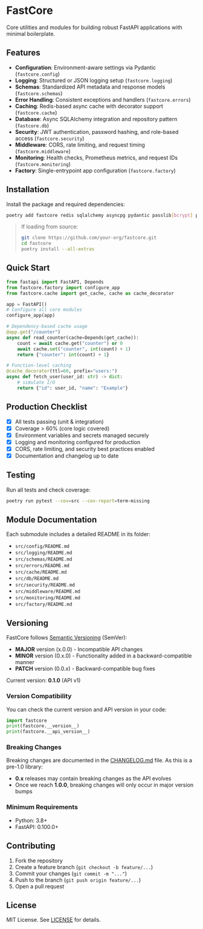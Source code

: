 # FastCore

Core utilities and modules for building robust FastAPI applications with minimal boilerplate.

## Features

- **Configuration**: Environment-aware settings via Pydantic (`fastcore.config`)
- **Logging**: Structured or JSON logging setup (`fastcore.logging`)
- **Schemas**: Standardized API metadata and response models (`fastcore.schemas`)
- **Error Handling**: Consistent exceptions and handlers (`fastcore.errors`)
- **Caching**: Redis-based async cache with decorator support (`fastcore.cache`)
- **Database**: Async SQLAlchemy integration and repository pattern (`fastcore.db`)
- **Security**: JWT authentication, password hashing, and role-based access (`fastcore.security`)
- **Middleware**: CORS, rate limiting, and request timing (`fastcore.middleware`)
- **Monitoring**: Health checks, Prometheus metrics, and request IDs (`fastcore.monitoring`)
- **Factory**: Single-entrypoint app configuration (`fastcore.factory`)

## Installation

Install the package and required dependencies:

```bash
poetry add fastcore redis sqlalchemy asyncpg pydantic passlib[bcrypt] pyjwt prometheus_client
```

> If loading from source:
> ```bash
> git clone https://github.com/your-org/fastcore.git
> cd fastcore
> poetry install --all-extras
> ```

## Quick Start

```python
from fastapi import FastAPI, Depends
from fastcore.factory import configure_app
from fastcore.cache import get_cache, cache as cache_decorator

app = FastAPI()
# Configure all core modules
configure_app(app)

# Dependency-based cache usage
@app.get("/counter")
async def read_counter(cache=Depends(get_cache)):
    count = await cache.get("counter") or 0
    await cache.set("counter", int(count) + 1)
    return {"counter": int(count) + 1}

# Function-level caching
@cache_decorator(ttl=60, prefix="users:")
async def fetch_user(user_id: str) -> dict:
    # simulate I/O
    return {"id": user_id, "name": "Example"}
```

## Production Checklist

- [x] All tests passing (unit & integration)
- [x] Coverage > 60% (core logic covered)
- [x] Environment variables and secrets managed securely
- [x] Logging and monitoring configured for production
- [x] CORS, rate limiting, and security best practices enabled
- [x] Documentation and changelog up to date

## Testing

Run all tests and check coverage:

```bash
poetry run pytest --cov=src --cov-report=term-missing
```

## Module Documentation

Each submodule includes a detailed README in its folder:

- `src/config/README.md`
- `src/logging/README.md`
- `src/schemas/README.md`
- `src/errors/README.md`
- `src/cache/README.md`
- `src/db/README.md`
- `src/security/README.md`
- `src/middleware/README.md`
- `src/monitoring/README.md`
- `src/factory/README.md`

## Versioning

FastCore follows [Semantic Versioning](https://semver.org/) (SemVer):
- **MAJOR** version (x.0.0) - Incompatible API changes
- **MINOR** version (0.x.0) - Functionality added in a backward-compatible manner
- **PATCH** version (0.0.x) - Backward-compatible bug fixes

Current version: **0.1.0** (API v1)

### Version Compatibility

You can check the current version and API version in your code:

```python
import fastcore
print(fastcore.__version__)
print(fastcore.__api_version__)
```

### Breaking Changes

Breaking changes are documented in the [CHANGELOG.md](CHANGELOG.md) file. As this is a pre-1.0 library:
- **0.x** releases may contain breaking changes as the API evolves
- Once we reach **1.0.0**, breaking changes will only occur in major version bumps

### Minimum Requirements
- Python: 3.8+
- FastAPI: 0.100.0+

## Contributing

1. Fork the repository
2. Create a feature branch (`git checkout -b feature/...`)
3. Commit your changes (`git commit -m "..."`)
4. Push to the branch (`git push origin feature/...`)
5. Open a pull request

## License

MIT License. See [LICENSE](LICENSE) for details.
